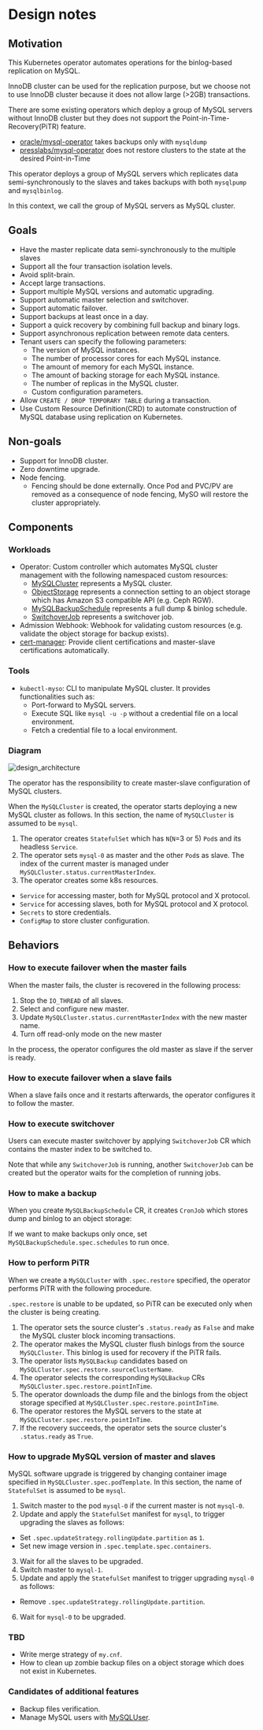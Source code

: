 Design notes
============

Motivation
----------

This Kubernetes operator automates operations for the binlog-based replication on MySQL.

InnoDB cluster can be used for the replication purpose, but we choose not to use InnoDB cluster because it does not allow large (>2GB) transactions.

There are some existing operators which deploy a group of MySQL servers without InnoDB cluster but they does not support the Point-in-Time-Recovery(PiTR) feature.

- [oracle/mysql-operator](https://github.com/oracle/mysql-operator) takes backups only with `mysqldump`
- [presslabs/mysql-operator](https://github.com/presslabs/mysql-operator) does not restore clusters to the state at the desired Point-in-Time

This operator deploys a group of MySQL servers which replicates data semi-synchronously to the slaves and takes backups with both `mysqlpump` and `mysqlbinlog`.

In this context, we call the group of MySQL servers as MySQL cluster.

Goals
-----

- Have the master replicate data semi-synchronously to the multiple slaves
- Support all the four transaction isolation levels.
- Avoid split-brain.
- Accept large transactions.
- Support multiple MySQL versions and automatic upgrading.
- Support automatic master selection and switchover.
- Support automatic failover.
- Support backups at least once in a day.
- Support a quick recovery by combining full backup and binary logs.
- Support asynchronous replication between remote data centers.
- Tenant users can specify the following parameters:
  - The version of MySQL instances.
  - The number of processor cores for each MySQL instance.
  - The amount of memory for each MySQL instance.
  - The amount of backing storage for each MySQL instance.
  - The number of replicas in the MySQL cluster.
  - Custom configuration parameters.
- Allow `CREATE / DROP TEMPORARY TABLE` during a transaction.
- Use Custom Resource Definition(CRD) to automate construction of MySQL database using replication on Kubernetes.

Non-goals
---------

- Support for InnoDB cluster.
- Zero downtime upgrade.
- Node fencing.
  - Fencing should be done externally.  Once Pod and PVC/PV are removed as a consequence of node fencing, MySO will restore the cluster appropriately.

Components
----------

### Workloads

- Operator: Custom controller which automates MySQL cluster management with the following namespaced custom resources:
  - [MySQLCluster](crd_mysql_cluster.md) represents a MySQL cluster.
  - [ObjectStorage](crd_object_storage.md) represents a connection setting to an object storage which has Amazon S3 compatible API (e.g. Ceph RGW).
  - [MySQLBackupSchedule](crd_mysql_backup_schedule.md) represents a full dump & binlog schedule.
  - [SwitchoverJob](crd_mysql_switch_over_job.md) represents a switchover job.
- Admission Webhook: Webhook for validating custom resources (e.g. validate the object storage for backup exists).
- [cert-manager](https://cert-manager.io/): Provide client certifications and master-slave certifications automatically.

### Tools

- `kubectl-myso`: CLI to manipulate MySQL cluster. It provides functionalities such as:
  - Port-forward to MySQL servers.
  - Execute SQL like `mysql -u -p` without a credential file on a local environment.
  - Fetch a credential file to a local environment.

### Diagram

![design_architecture](http://www.plantuml.com/plantuml/png/ZLEnRjim4Dtv5GTdIGS3jRmLHH54cOoaSKi4GM5xeAIBhPeYLP9AQmJvzrAaB96nXMGHmFSUxzqz7Q-qOSeq5ISiDrB1WqP5LXJLSvdZMZnPg6BQeDe0qr1fJxnHQCwUKJk5FYg8a0N2T_lvtEAJHwdsg2RmGW1gbk_P5k5cwQWRhBayL2YCfm5MrK7BZIFl3lH-0XU_a7FvrvAlv3MeFJjgVjp2dUlpqXjzYfqezKfgcC6dXbEClFxmOkRj_67SC0aCQJlsRCmmUSSm-PZX_ArXCcOuVyTmFcuub4aNJfGgAHOowojabcxg3GmLib9mkLqBTwYRgZuPeM26PKmZhAYHoXRt_ckn5hRNN5OrCsN6SItkiz-O6-XahS0MkostEtFD6uINFf1K2gCaNt8cqFVf0N28xxQtdR2wRBSHLLpDJ-GIJNdJx_OaH2xJdpRVYsKfzbv-xGAW-GwBXdUJnDZ9bU1FU7q0HC8kx4sS_23mlNetBmg0oDO7txvXc4w_zSyLle3L3xWUmSC4B9SgP0O7Efvt4BIFzTpzHsRotS36rq_v89upjRjS1YQKVvrEsoT-1alEO7FI5NFdT47yTbkNumfQbuUQIrQGFaB7qfbbbah-En0T4yaOCPXDLRk35Wp-7hb2KJGL_my0)

The operator has the responsibility to create master-slave configuration of MySQL clusters.

When the `MySQLCluster` is created, the operator starts deploying a new MySQL cluster as follows.
In this section, the name of `MySQLCluster` is assumed to be `mysql`.

1. The operator creates `StatefulSet` which has `N`(`N`=3 or 5) `Pod`s and its headless `Service`.
1. The operator sets `mysql-0` as master and the other `Pod`s as slave.
   The index of the current master is managed under `MySQLCluster.status.currentMasterIndex`.
1. The operator creates some k8s resources.
  - `Service` for accessing master, both for MySQL protocol and X protocol.
  - `Service` for accessing slaves, both for MySQL protocol and X protocol.
  - `Secrets` to store credentials.
  - `ConfigMap` to store cluster configuration.

Behaviors
---------

### How to execute failover when the master fails

When the master fails, the cluster is recovered in the following process:

1. Stop the `IO_THREAD` of all slaves.
2. Select and configure new master.
3. Update `MySQLCluster.status.currentMasterIndex` with the new master name.
4. Turn off read-only mode on the new master

In the process, the operator configures the old master as slave if the server is ready.

### How to execute failover when a slave fails

When a slave fails once and it restarts afterwards, the operator configures it to follow the master.

### How to execute switchover

Users can execute master switchover by applying `SwitchoverJob` CR which contains the master index to be switched to.

Note that while any `SwitchoverJob` is running, another `SwitchoverJob` can be created but the operator waits for the completion of running jobs.

### How to make a backup

When you create `MySQLBackupSchedule` CR, it creates `CronJob` which stores dump and binlog to an object storage:

If we want to make backups only once, set `MySQLBackupSchedule.spec.schedules` to run once.

### How to perform PiTR

When we create a `MySQLCluster` with `.spec.restore` specified, the operator performs PiTR with the following procedure.

`.spec.restore` is unable to be updated, so PiTR can be executed only when the cluster is being creating.

1. The operator sets the source cluster's `.status.ready` as `False` and make the MySQL cluster block incoming transactions.
2. The operator makes the MySQL cluster flush binlogs from the source `MySQLCluster`. This binlog is used for recovery if the PiTR fails.
3. The operator lists `MySQLBackup` candidates based on `MySQLCluster.spec.restore.sourceClusterName`.
4. The operator selects the corresponding `MySQLBackup` CRs  `MySQLCluster.spec.restore.pointInTime`.
5. The operator downloads the dump file and the binlogs from the object storage specified at `MySQLCluster.spec.restore.pointInTime`.
6. The operator restores the MySQL servers to the state at `MySQLCluster.spec.restore.pointInTime`.
7. If the recovery succeeds, the operator sets the source cluster's `.status.ready` as `True`.

### How to upgrade MySQL version of master and slaves

MySQL software upgrade is triggered by changing container image specified in `MySQLCluster.spec.podTemplate`.
In this section, the name of `StatefulSet` is assumed to be `mysql`.

1. Switch master to the pod `mysql-0` if the current master is not `mysql-0`.
2. Update and apply the `StatefulSet` manifest for `mysql`, to trigger upgrading the slaves as follows:
  - Set `.spec.updateStrategy.rollingUpdate.partition` as `1`.
  - Set new image version in `.spec.template.spec.containers`.
3. Wait for all the slaves to be upgraded.
4. Switch master to `mysql-1`.
5. Update and apply the `StatefulSet` manifest to trigger upgrading `mysql-0` as follows:
  - Remove `.spec.updateStrategy.rollingUpdate.partition`.
6. Wait for `mysql-0` to be upgraded.

### TBD

- Write merge strategy of `my.cnf`.
- How to clean up zombie backup files on a object storage which does not exist in Kubernetes.

### Candidates of additional features

- Backup files verification.
- Manage MySQL users with [MySQLUser](crd_mysql_user.md).
